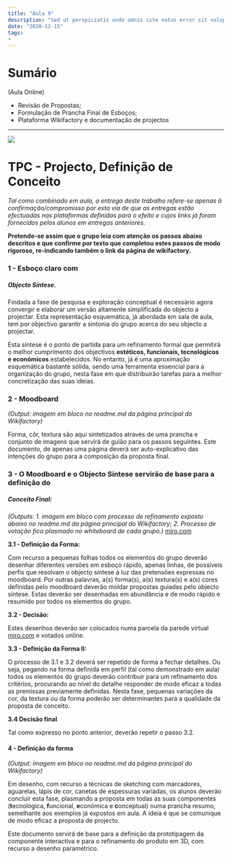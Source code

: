 ```yaml
---
title: "Aula 9"
description: "Sed ut perspiciatis unde omnis iste natus error sit voluptatem"
date: "2020-12-15"
tags:
- 
---
```



# Sumário

(Aula Online)

* Revisão de Propostas;
* Formulação de Prancha Final de Esboços;
* Plataforma Wikifactory e documentação de projectos
 
___

![](images/3.png)

# TPC - Projecto, Definição de Conceito


*Tal como combinado em aula, a entrega deste trabalho refere-se apenas à confirmação/compromisso por esta via de que as entregas estão efectuadas nas plataformas definidas para o efeito e cujos links já foram fornecidos pelos alunos em entregas anteriores.*

**Pretende-se assim que o grupo leia com atenção os passos abaixo descritos e que confirme por texto que completou estes passos de modo rigoroso, re-indicando também o link da página de wikifactory.**


### 1 - Esboço claro com
##### Objecto Síntese.
 
Findada a fase de pesquisa e exploração conceptual é necessário agora convergir e elaborar um versão altamente simplificada do objecto a projectar. Esta representação esquemática, já abordada em sala de aula, tem por objectivo garantir a sintonia do grupo acerca do seu objecto a projectar.
 
Esta síntese é o ponto de partida para um refinamento formal que permitirá o melhor cumprimento dos objectivos **estéticos, funcionais, tecnológicos e económicos** estabelecidos. No entanto, já é uma aproximação esquemática bastante sólida, sendo uma ferramenta essencial para a organização do grupo, nesta fase em que distribuirão tarefas para a melhor concretização das suas ideias.
 
### 2 - Moodboard
 
*(Output: imagem em bloco no readme.md da página principal do Wikifactory)*
 
Forma, côr, textura são aqui sintetizados através de uma prancha e conjunto de imagens que servirá de guião para os passos seguintes.
Este documento, de apenas uma página deverá ser auto-explicativo das intenções do grupo para a composição da proposta final.
 
### 3 - O Moodboard e o Objecto Síntese servirão de base para a definição do
##### Conceito Final:
 
*(Outputs:*
*1. imagem em bloco  com processo de refinamento exposto abaixo no readme.md da página principal do Wikifactory;*
*2. Processo de votação fica plasmado no whiteboard    de cada grupo.)* [miro.com](http://miro.com/) 
 
**3.1 - Definição da Forma:**
 
Com recurso a pequenas folhas todos os elementos do grupo deverão desenhar diferentes versões em esboço rápido, apenas linhas, de possíveis perfis que resolvam o objecto síntese à luz das pretensões expressas no moodboard. Por outras palavras, a(s) forma(s), a(s) textura(s) e a(s) cores definidas pelo moodboard deverão moldar propostas guiadas pelo objecto síntese. Estas deverão ser desenhadas em abundância e de modo rápido e resumido por todos os elementos do grupo.
 
**3.2 - Decisão:**
 
Estes desenhos deverão ser colocados numa parcela da parede virtual  [miro.com](http://miro.com/)  e votados online.
 
**3.3 - Definição da Forma II:**
 
O processo de 3.1 e 3.2 deverá ser repetido de forma a fechar detalhes. Ou seja, pegando na forma definida em perfil (tal como demonstrado em aula) todos os elementos do grupo deverão contribuir para um refinamento dos critérios, procurando ao nível do detalhe responder de modo eficaz a todas as premissas previamente definidas. Nesta fase, pequenas variações da cor, da textura ou da forma poderão ser determinantes para a qualidade da proposta de conceito.
 
**3.4 Decisão final**
 
Tal como expresso no ponto anterior, deverão repetir o passo 3.2.
 
#### 4 - Definição da forma
 
*(Output: imagem em bloco no readme.md da página principal do Wikifactory)*
 
Em desenho, com recurso a técnicas de sketching com marcadores, aguarelas, lápis de cor, canetas de espessuras variadas, os alunos deverão concluir esta fase, plasmando a proposta em todas as suas componentes (**t**ecnológica, **f**uncional, **e**conómica e **c**onceptual) numa prancha resumo, semelhante aos exemplos já expostos em aula. A ideia é que se comunique de modo eficaz a proposta de projecto.
 
Este documento servirá de base para a definição da prototipagem da componente interactiva e para o refinamento do produto em 3D, com recurso a desenho paramétrico.


